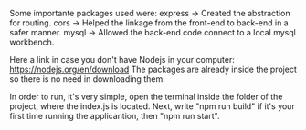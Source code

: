 Some importante packages used were:
express ->  Created the abstraction for routing. 
cors -> Helped the linkage from the front-end to back-end in a safer manner. 
mysql -> Allowed the back-end code connect to a local mysql workbench.  

Here a link in case you don't have Nodejs in your computer: https://nodejs.org/en/download
The packages are already inside the project so there is no need in downloading them.

In order to run, it's very simple, open the terminal inside the folder of the project, where the index.js is located. Next, write "npm run build" if it's your first time running the applicantion, then "npm run start".

